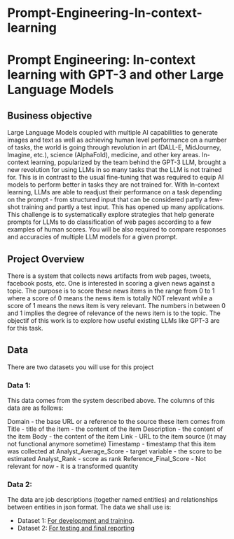 # Prompt-Engineering-In-context-learning

# Prompt Engineering: In-context learning with GPT-3 and other Large Language Models 

## Business objective  

Large Language Models coupled with multiple AI capabilities to generate images and text as well as achieving human level performance on a number of tasks, the world is going through revolution in art (DALL-E, MidJourney, Imagine, etc.), science (AlphaFold), medicine, and other key areas. 
In-context learning, popularized by the team behind the GPT-3 LLM, brought a new revolution for using LLMs in so many tasks that the LLM is not trained for. This is in contrast to the usual fine-tuning that was required to equip AI models to perform better in tasks they are not trained for. 
With In-context learning, LLMs are able to readjust their performance on a task depending on the prompt - from structured input that can be considered partly a few-shot training and partly a test input. This has opened up many applications.  
This challenge is to systematically explore strategies that help generate prompts for LLMs to do classification of web pages according to a few examples of human scores. You will be also required to compare responses and accuracies of multiple LLM models for a given prompt.  

## Project Overview
There is a system that collects news artifacts from web pages, tweets, facebook posts, etc. One is interested in scoring a given news against a topic. The purpose is to score these news items in the range from 0 to 1 where a score of 0 means the news item is totally NOT relevant while a score of 1 means the news item is very relevant. The numbers in between 0 and 1 implies the  degree of relevance of the news item is to the topic. 
The objectif of this work is to explore how useful existing LLMs like GPT-3 are for this task.

## Data
There are two datasets you will use for this project

### Data 1:

This data comes from the system described above. The columns of this data are as follows:

Domain - the base URL or a reference to the source these item comes from 
Title - title of the item - the content of the item
Description - the content of the item
Body - the content of the item
Link - URL to the item source (it may not functional anymore sometime)
Timestamp - timestamp that this item was collected at
Analyst_Average_Score -  target variable - the score to be estimated 
Analyst_Rank - score as rank
Reference_Final_Score - Not relevant for now - it is a transformed quantity


### Data 2:
The data are job descriptions (together named entities)  and  relationships between entities in json format.
The data we shall use is:
 - Dataset 1: [For development and training](https://github.com/walidamamou/relation_extraction_transformer/blob/main/relations_dev.txt).
 - Dataset 2: [For testing and final reporting](https://github.com/walidamamou/relation_extraction_transformer/blob/main/relations_test.txt)


